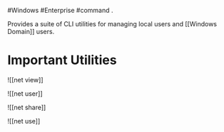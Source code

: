 #Windows #Enterprise #command . 

Provides a suite of CLI utilities for managing local users and [[Windows Domain]] users.

# Important Utilities
![[net view]]

![[net user]]

![[net share]]

![[net use]]

